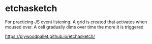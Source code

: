 # etchasketch
For practicing JS event listening. A grid is created that activates when moused over. A cell gradually dims over time the more it is triggered

https://plywoodpallet.github.io/etchasketch/
